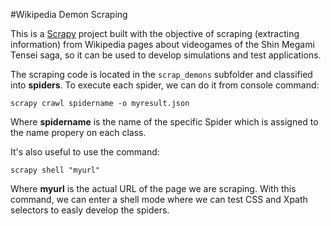 #Wikipedia Demon Scraping

This is a [Scrapy](https://scrapy.org/) project built with the objective of scraping (extracting information) from Wikipedia pages about videogames of the Shin Megami Tensei saga, so it can be used to develop simulations and test applications.

The scraping code is located in the `scrap_demons` subfolder and classified into **spiders**. To execute each spider, we can do it from console command:

```
scrapy crawl spidername -o myresult.json
```

Where **spidername** is the name of the specific Spider which is assigned to the name propery on each class.

It's also useful to use the command:

```
scrapy shell "myurl"
```

Where **myurl** is the actual URL of the page we are scraping. With this command, we can enter a shell mode where we can test CSS and Xpath selectors to easly develop the spiders.